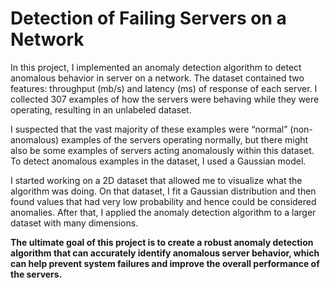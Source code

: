 # Detection of Failing Servers on a Network

In this project, I implemented an anomaly detection algorithm to detect anomalous behavior in server on a network. The dataset contained two features: throughput (mb/s) and latency (ms) of response of each server. I collected 307 examples of how the servers were behaving while they were operating, resulting in an unlabeled dataset.

I suspected that the vast majority of these examples were “normal” (non-anomalous) examples of the servers operating normally, but there might also be some examples of servers acting anomalously within this dataset. To detect anomalous examples in the dataset, I used a Gaussian model.

I started working on a 2D dataset that allowed me to visualize what the algorithm was doing. On that dataset, I fit a Gaussian distribution and then found values that had very low probability and hence could be considered anomalies. After that, I applied the anomaly detection algorithm to a larger dataset with many dimensions.

**The ultimate goal of this project is to create a robust anomaly detection algorithm that can accurately identify anomalous server behavior, which can help prevent system failures and improve the overall performance of the servers.**
